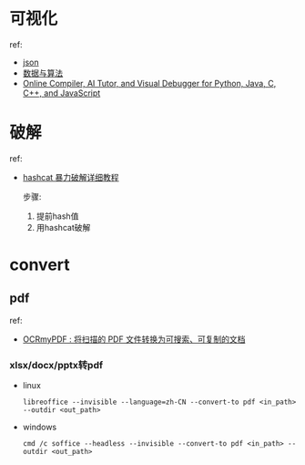 

# 可视化
ref:
- [json](https://json4u.cn/editor)
- [数据与算法](https://staying.fun/)
- [Online Compiler, AI Tutor, and Visual Debugger for Python, Java, C, C++, and JavaScript](https://pythontutor.com/)

# 破解
ref:
- [hashcat 暴力破解详细教程](https://teamssix.com/210831-122611)

	步骤:
	1. 提前hash值
	2. 用hashcat破解

# convert

## pdf
ref:
- [OCRmyPDF : 将扫描的 PDF 文件转换为可搜索、可复制的文档](https://zhuanlan.zhihu.com/p/22188285184)

### xlsx/docx/pptx转pdf
- linux

	`libreoffice --invisible --language=zh-CN --convert-to pdf <in_path> --outdir <out_path>`
- windows

	`cmd /c soffice --headless --invisible --convert-to pdf <in_path> --outdir <out_path>`